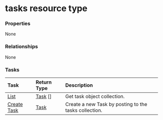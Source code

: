 # tasks resource type



### Properties
None

### Relationships
None


### Tasks

| Task		   | Return Type	|Description|
|:---------------|:--------|:----------|
|[List](../api/task_list.md) | [Task](task.md) [] |Get task object collection. |
|[Create Task](../api/task_post_tasks.md) |[Task](task.md)| Create a new Task by posting to the tasks collection.|

<!-- uuid: 672bbb9b-7581-463a-b937-ee3474deb4c0
2015-10-16 10:08:06 UTC -->
<!-- {
  "type": "#page.annotation",
  "description": "tasks resource",
  "keywords": "",
  "section": "documentation",
  "tocPath": ""
}-->